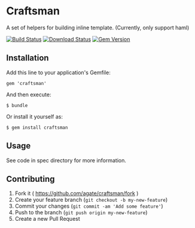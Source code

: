 # Craftsman

A set of helpers for building inline template. (Currently, only support haml)

[![Build Status](http://img.shields.io/travis/agate/craftsman.svg?style=flat)](https://travis-ci.org/agate/craftsman)
[![Download Status](http://img.shields.io/gem/dt/craftsman.svg?style=flat)](https://rubygems.org/gems/craftsman)
[![Gem Version](http://img.shields.io/gem/v/craftsman.svg?style=flat)](https://rubygems.org/gems/craftsman)

## Installation

Add this line to your application's Gemfile:

    gem 'craftsman'

And then execute:

    $ bundle

Or install it yourself as:

    $ gem install craftsman

## Usage

See code in spec directory for more information.

## Contributing

1. Fork it ( https://github.com/agate/craftsman/fork )
2. Create your feature branch (`git checkout -b my-new-feature`)
3. Commit your changes (`git commit -am 'Add some feature'`)
4. Push to the branch (`git push origin my-new-feature`)
5. Create a new Pull Request
